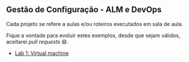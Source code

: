 ## Gestão de Configuração - ALM e DevOps

Cada projeto se refere a aulas e/ou roteiros executados em sala de aula.

Fique a vontade para evoluir estes exemplos, desde que sejam válidos, aceitarei *pull requests* 😄.

 - [Lab 1: Virtual machine](https://github.com/josecastillolema/fiap/blob/master/net/devops/lab01-iaas-vm.md)
